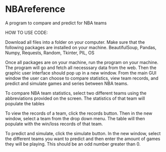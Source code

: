 # NBAreference
A program to compare and predict for NBA teams

HOW TO USE CODE:

Download all files into a folder on your computer. Make sure that the following packages are installed on your machine.
BeautifulSoup, Pandas, Numpy, Requests, Random, Tkinter, PIL, OS

Once all packages are on your machine, run the program on your machine. The program will go and fetch all necesssary data from the web. Then the graphic user interface should pop up in a new window. From the main GUI window
the user can choose to compare statistics, view team records, and predict and simulate games and series between NBA teams.

To compare NBA team statistics, select two different teams using the abbreviations provided on the screen. The statistics of that team will populate the tables 

To view the records of a team, click the records button. Then in the new window, select a team from the drop down menu. The table will then 
populate with the win/loss records of that team.

To predict and simulate, click the simulate button. In the new window, select the different teams you want to predict and then enter the amount of games they will be playing. This should be an odd number greater than 0. 


